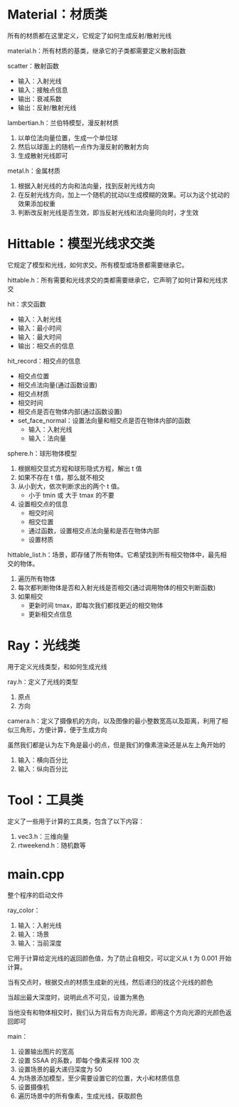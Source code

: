 # Material：材质类

所有的材质都在这里定义，它规定了如何生成反射/散射光线

material.h：所有材质的基类，继承它的子类都需要定义散射函数 

scatter：散射函数
- 输入：入射光线
- 输入：接触点信息
- 输出：衰减系数
- 输出：反射/散射光线

lambertian.h：兰伯特模型，漫反射材质
1. 以单位法向量位置，生成一个单位球
2. 然后以球面上的随机一点作为漫反射的散射方向
3. 生成散射光线即可

metal.h：金属材质
1. 根据入射光线的方向和法向量，找到反射光线方向
2. 在反射光线方向，加上一个随机的扰动以生成模糊的效果。可以为这个扰动的效果添加权重
3. 判断改反射光线是否生效，即当反射光线和法向量同向时，才生效

# Hittable：模型光线求交类

它规定了模型和光线，如何求交。所有模型或场景都需要继承它。

hittable.h：所有需要和光线求交的类都需要继承它，它声明了如何计算和光线求交

hit：求交函数
- 输入：入射光线
- 输入：最小时间
- 输入：最大时间
- 输出：相交点的信息

hit_record：相交点的信息
- 相交点位置
- 相交点法向量(通过函数设置)
- 相交点材质
- 相交时间
- 相交点是否在物体内部(通过函数设置)
- set_face_normal：设置法向量和相交点是否在物体内部的函数
  - 输入：入射光线
  - 输入：法向量

sphere.h：球形物体模型
1. 根据相交显式方程和球形隐式方程，解出 t 值
2. 如果不存在 t 值，那么就不相交
3. 从小到大，依次判断求出的两个 t 值。
   - 小于 tmin 或 大于 tmax 的不要
4. 设置相交点的信息
   - 相交时间
   - 相交位置
   - 通过函数，设置相交点法向量和是否在物体内部
   - 设置材质

hittable_list.h：场景，即存储了所有物体。它希望找到所有相交物体中，最先相交的物体。
1. 遍历所有物体
2. 每次都判断物体是否和入射光线是否相交(通过调用物体的相交判断函数)
3. 如果相交
   - 更新时间 tmax，即每次我们都找更近的相交物体
   - 更新相交点信息

# Ray：光线类

用于定义光线类型，和如何生成光线

ray.h：定义了光线的类型
1. 原点
2. 方向

camera.h：定义了摄像机的方向，以及图像的最小整数宽高以及距离，利用了相似三角形，方便计算，便于生成方向

虽然我们都是认为左下角是最小的点，但是我们的像素渲染还是从左上角开始的

1. 输入：横向百分比
2. 输入：纵向百分比

Tool：工具类
=

定义了一些用于计算的工具类，包含了以下内容：
1. vec3.h：三维向量
2. rtweekend.h：随机数等

# main.cpp

整个程序的启动文件

ray_color：
1. 输入：入射光线
2. 输入：场景
3. 输入：当前深度

它用于计算给定光线的返回颜色值，为了防止自相交，可以定义从 t 为 0.001 开始计算。

当有交点时，根据交点的材质生成新的光线，然后递归的找这个光线的颜色

当超出最大深度时，说明此点不可见，设置为黑色

当他没有和物体相交时，我们认为背后有方向光源，即用这个方向光源的光颜色返回即可

main：
1. 设置输出图片的宽高
2. 设置 SSAA 的系数，即每个像素采样 100 次
3. 设置场景的最大递归深度为 50
4. 为场景添加模型，至少需要设置它的位置，大小和材质信息
5. 设置摄像机
6. 遍历场景中的所有像素，生成光线，获取颜色